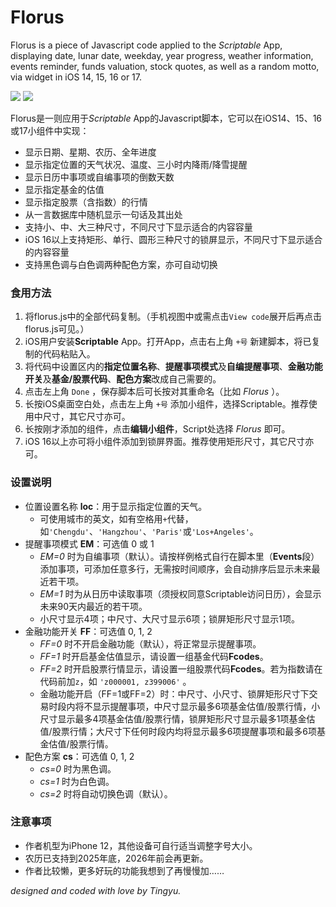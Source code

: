 # Florus

Florus is a piece of Javascript code applied to the *Scriptable* App, displaying date, lunar date, weekday, year progress, weather information, events reminder, funds valuation, stock quotes, as well as a random motto, via widget in iOS 14, 15, 16 or 17.

![](https://wt365.github.io/lib/florus/screenshot1.jpg)
![](https://wt365.github.io/lib/florus/screenshot2.jpg)

Florus是一则应用于*Scriptable* App的Javascript脚本，它可以在iOS14、15、16或17小组件中实现：

* 显示日期、星期、农历、全年进度
* 显示指定位置的天气状况、温度、三小时内降雨/降雪提醒
* 显示日历中事项或自编事项的倒数天数
* 显示指定基金的估值
* 显示指定股票（含指数）的行情
* 从一言数据库中随机显示一句话及其出处
* 支持小、中、大三种尺寸，不同尺寸下显示适合的内容容量
* iOS 16以上支持矩形、单行、圆形三种尺寸的锁屏显示，不同尺寸下显示适合的内容容量
* 支持黑色调与白色调两种配色方案，亦可自动切换

### 食用方法

1. 将florus.js中的全部代码复制。（手机视图中或需点击`View code`展开后再点击florus.js可见。）
2. iOS用户安装**Scriptable** App。打开App，点击右上角 `+号` 新建脚本，将已复制的代码粘贴入。
3. 将代码中设置区内的**指定位置名称**、**提醒事项模式**及**自编提醒事项**、**金融功能开关**及**基金/股票代码**、**配色方案**改成自己需要的。
4. 点击左上角 `Done` ，保存脚本后可长按对其重命名（比如 *Florus* ）。
5. 长按iOS桌面空白处，点击左上角 `+号` 添加小组件，选择Scriptable。推荐使用中尺寸，其它尺寸亦可。
6. 长按刚才添加的组件，点击**编辑小组件**，Script处选择 *Florus* 即可。
7. iOS 16以上亦可将小组件添加到锁屏界面。推荐使用矩形尺寸，其它尺寸亦可。

### 设置说明

* 位置设置名称 **loc**：用于显示指定位置的天气。
	* 可使用城市的英文，如有空格用`+`代替，如`'Chengdu'`、`'Hangzhou'`、`'Paris'`或`'Los+Angeles'`。
* 提醒事项模式 **EM**：可选值 0 或 1
	* *EM=0* 时为自编事项（默认）。请按样例格式自行在脚本里（**Events**段）添加事项，可添加任意多行，无需按时间顺序，会自动排序后显示未来最近若干项。
	* *EM=1* 时为从日历中读取事项（须授权同意Scriptable访问日历），会显示未来90天内最近的若干项。
	* 小尺寸显示4项；中尺寸、大尺寸显示6项；锁屏矩形尺寸显示1项。
* 金融功能开关 **FF**：可选值 0, 1, 2
	* *FF=0* 时不开启金融功能（默认），将正常显示提醒事项。
	* *FF=1* 时开启基金估值显示，请设置一组基金代码**Fcodes**。
	* *FF=2* 时开启股票行情显示，请设置一组股票代码**Fcodes**。若为指数请在代码前加`z`，如 `'z000001, z399006'` 。
	* 金融功能开启（FF=1或FF=2）时：中尺寸、小尺寸、锁屏矩形尺寸下交易时段内将不显示提醒事项，中尺寸显示最多6项基金估值/股票行情，小尺寸显示最多4项基金估值/股票行情，锁屏矩形尺寸显示最多1项基金估值/股票行情；大尺寸下任何时段内均将显示最多6项提醒事项和最多6项基金估值/股票行情。
* 配色方案 **cs**：可选值 0, 1, 2
	* *cs=0* 时为黑色调。
	* *cs=1* 时为白色调。
	* *cs=2* 时将自动切换色调（默认）。

### 注意事项

* 作者机型为iPhone 12，其他设备可自行适当调整字号大小。
* 农历已支持到2025年底，2026年前会再更新。
* 作者比较懒，更多好玩的功能我想到了再慢慢加……

*designed and coded with love by Tingyu.*